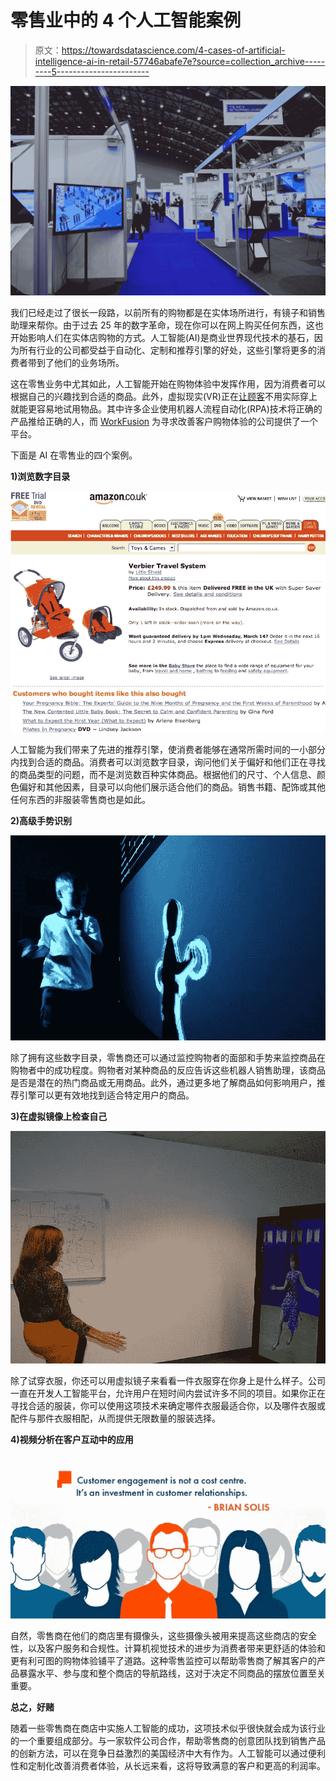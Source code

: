 # 零售业中的 4 个人工智能案例

> 原文：<https://towardsdatascience.com/4-cases-of-artificial-intelligence-ai-in-retail-57746abafe7e?source=collection_archive---------5----------------------->

![](img/c125a78249c306033668630ab0b4878f.png)

我们已经走过了很长一段路，以前所有的购物都是在实体场所进行，有镜子和销售助理来帮你。由于过去 25 年的数字革命，现在你可以在网上购买任何东西，这也开始影响人们在实体店购物的方式。人工智能(AI)是商业世界现代技术的基石，因为所有行业的公司都受益于自动化、定制和推荐引擎的好处，这些引擎将更多的消费者带到了他们的业务场所。

这在零售业务中尤其如此，人工智能开始在购物体验中发挥作用，因为消费者可以根据自己的兴趣找到合适的商品。此外，虚拟现实(VR)正在[让顾客](https://www.psfk.com/2018/01/5-ai-retail-trends-redefining-experience.html)不用实际穿上就能更容易地试用物品。其中许多企业使用机器人流程自动化(RPA)技术将正确的产品推给正确的人，而 [WorkFusion](https://goo.gl/QeH245) 为寻求改善客户购物体验的公司提供了一个平台。

下面是 AI 在零售业的四个案例。

**1)浏览数字目录**

![](img/584b98324bbeb164e0e5e78a018cedc1.png)

人工智能为我们带来了先进的推荐引擎，使消费者能够在通常所需时间的一小部分内找到合适的商品。消费者可以浏览数字目录，询问他们关于偏好和他们正在寻找的商品类型的问题，而不是浏览数百种实体商品。根据他们的尺寸、个人信息、颜色偏好和其他因素，目录可以向他们展示适合他们的商品。销售书籍、配饰或其他任何东西的非服装零售商也是如此。

**2)高级手势识别**

![](img/121974588c0366e62307f1e6a2b3969e.png)

除了拥有这些数字目录，零售商还可以通过监控购物者的面部和手势来监控商品在购物者中的成功程度。购物者对某种商品的反应告诉这些机器人销售助理，该商品是否是潜在的热门商品或无用商品。此外，通过更多地了解商品如何影响用户，推荐引擎可以更有效地找到适合特定用户的商品。

**3)在虚拟镜像上检查自己**

![](img/1bb065acf9abba74bb9c777a40bdab71.png)

除了试穿衣服，你还可以用虚拟镜子来看看一件衣服穿在你身上是什么样子。公司一直在开发人工智能平台，允许用户在短时间内尝试许多不同的项目。如果你正在寻找合适的服装，你可以使用这项技术来确定哪件衣服最适合你，以及哪件衣服或配件与那件衣服相配，从而提供无限数量的服装选择。

**4)视频分析在客户互动中的应用**

![](img/689eac81f98b69b09a3dc903f33afe98.png)

自然，零售商在他们的商店里有摄像头，这些摄像头被用来提高这些商店的安全性，以及客户服务和合规性。计算机视觉技术的进步为消费者带来更舒适的体验和更有利可图的购物体验铺平了道路。这种零售监控可以帮助零售商了解其客户的产品暴露水平、参与度和整个商店的导航路线，这对于决定不同商品的摆放位置至关重要。

**总之，好赌**

随着一些零售商在商店中实施人工智能的成功，这项技术似乎很快就会成为该行业的一个重要组成部分。与一家软件公司合作，帮助零售商的创意团队找到销售产品的创新方法，可以在竞争日益激烈的美国经济中大有作为。人工智能可以通过便利性和定制化改善消费者体验，从长远来看，这将导致满意的客户和更高的利润率。